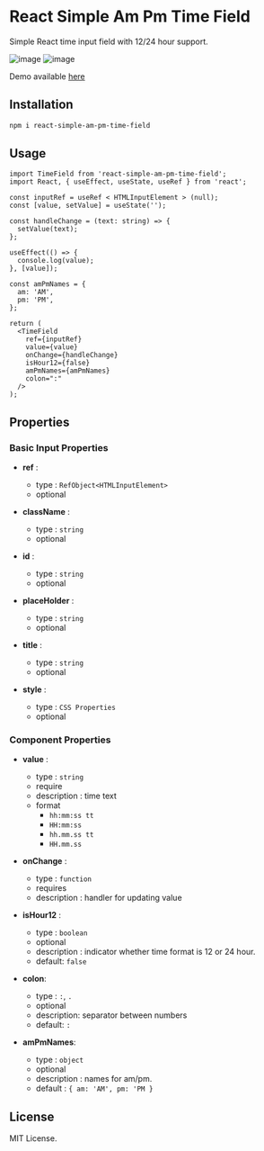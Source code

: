 # React Simple Am Pm Time Field

Simple React time input field with 12/24 hour support.

![image](https://user-images.githubusercontent.com/26710672/147738718-039a2900-5d66-470f-ba1f-3e90385c7a87.png)
![image](https://user-images.githubusercontent.com/26710672/147738881-70290780-db6f-45bc-8026-2a75cda42ea3.png)

Demo available [here](https://react-simpe-am-pm-timefield-demo.netlify.app)

## Installation

```bash
npm i react-simple-am-pm-time-field
```

## Usage

```
import TimeField from 'react-simple-am-pm-time-field';
import React, { useEffect, useState, useRef } from 'react';

const inputRef = useRef < HTMLInputElement > (null);
const [value, setValue] = useState('');

const handleChange = (text: string) => {
  setValue(text);
};

useEffect(() => {
  console.log(value);
}, [value]);

const amPmNames = {
  am: 'AM',
  pm: 'PM',
};

return (
  <TimeField
    ref={inputRef}
    value={value}
    onChange={handleChange}
    isHour12={false}
    amPmNames={amPmNames}
    colon=":"
  />
);
```

## Properties

### Basic Input Properties

- **ref** :

  - type : `RefObject<HTMLInputElement>`
  - optional

- **className** :

  - type : `string`
  - optional

- **id** :

  - type : `string`
  - optional

- **placeHolder** :

  - type : `string`
  - optional

- **title** :

  - type : `string`
  - optional

- **style** :

  - type : `CSS Properties`
  - optional

### Component Properties

- **value** :

  - type : `string`
  - require
  - description : time text
  - format
    - `hh:mm:ss tt`
    - `HH:mm:ss`
    - `hh.mm.ss tt`
    - `HH.mm.ss`

- **onChange** :

  - type : `function`
  - requires
  - description : handler for updating value

- **isHour12** :

  - type : `boolean`
  - optional
  - description : indicator whether time format is 12 or 24 hour.
  - default: `false`

- **colon**:

  - type : `:`, `.`
  - optional
  - description: separator between numbers
  - default: `:`

- **amPmNames**:
  - type : `object`
  - optional
  - description : names for am/pm.
  - default : `{ am: 'AM', pm: 'PM }`

## License

MIT License.
